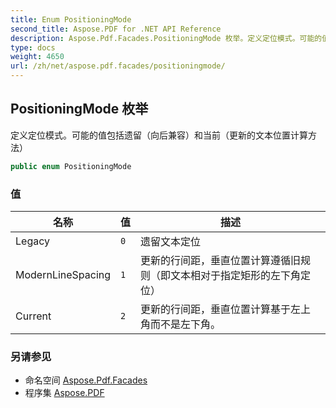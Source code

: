 ```yaml
---
title: Enum PositioningMode
second_title: Aspose.PDF for .NET API Reference
description: Aspose.Pdf.Facades.PositioningMode 枚举。定义定位模式。可能的值包括遗留（向后兼容）和当前（更新的文本位置计算方法）
type: docs
weight: 4650
url: /zh/net/aspose.pdf.facades/positioningmode/
---
```

## PositioningMode 枚举

定义定位模式。可能的值包括遗留（向后兼容）和当前（更新的文本位置计算方法）

```csharp
public enum PositioningMode
```

### 值

| 名称 | 值 | 描述 |
| --- | --- | --- |
| Legacy | `0` | 遗留文本定位 |
| ModernLineSpacing | `1` | 更新的行间距，垂直位置计算遵循旧规则（即文本相对于指定矩形的左下角定位） |
| Current | `2` | 更新的行间距，垂直位置计算基于左上角而不是左下角。 |

### 另请参见

* 命名空间 [Aspose.Pdf.Facades](../../aspose.pdf.facades/)
* 程序集 [Aspose.PDF](../../)